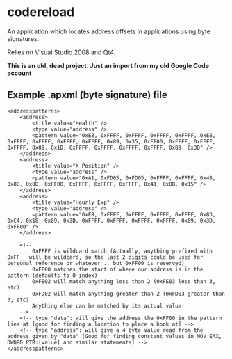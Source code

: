 # codereload
An application which locates address offsets in applications using byte signatures.

Relies on Visual Studio 2008 and Qt4.

**This is an old, dead project. Just an import from my old Google Code account**

## Example .apxml (byte signature) file

	<addresspatterns>
		<address>
			<title value="Health" />
			<type value="address" />
			<pattern value="0xE8, 0xFFFF, 0xFFFF, 0xFFFF, 0xFFFF, 0xE8, 0xFFFF, 0xFFFF, 0xFFFF, 0xFFFF, 0x89, 0x35, 0xFF00, 0xFFFF, 0xFFFF, 0xFFFF, 0x89, 0x1D, 0xFFFF, 0xFFFF, 0xFFFF, 0xFFFF, 0x89, 0x3D" />
		</address>
		<address>
			<title value="X Position" />
			<type value="address" />
			<pattern value="0xA1, 0xFD05, 0xFD05, 0xFFFF, 0xFFFF, 0x48, 0x8B, 0x0D, 0xFF00, 0xFFFF, 0xFFFF, 0xFFFF, 0x41, 0x8B, 0x15" />
		</address>
		<address>
			<title value="Hourly Exp" />
			<type value="address" />
			<pattern value="0xE8, 0xFFFF, 0xFFFF, 0xFFFF, 0xFFFF, 0x83, 0xC4, 0x18, 0x89, 0x3D, 0xFFFF, 0xFFFF, 0xFFFF, 0xFFFF, 0x89, 0x3D, 0xFF00" />
		</address>
		
		<!-- 	
			0xFFFF is wildcard match (Actually, anything prefixed with 0xFF__ will be wildcard, so the last 2 digits could be used for personal reference or whatever .. but 0xFF00 is reserved)
			0xFF00 matches the start of where our address is in the pattern (defaults to 0-index)
			0xFE02 will match anything less than 2 (0xFE03 less than 3, etc)
			0xFD02 will match anything greater than 2 (0xFD03 greater than 3, etc)
			Anything else can be matched by its actual value
		-->
		<!-- type "data": will give the address the 0xFF00 in the pattern lies at [good for finding a location to place a hook at] -->
		<!-- type "address": will give a 4 byte value read from the address given by "data" [Good for finding constant values in MOV EAX, DWORD PTR:[value] and similar statements] -->
	</addresspatterns>
